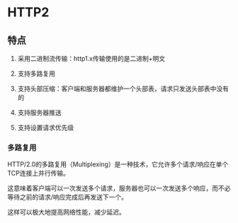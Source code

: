 # HTTP2

## 特点

1. 采用二进制流传输：http1.x传输使用的是二进制+明文

2. 支持多路复用

3. 支持头部压缩：客户端和服务器都维护一个头部表，请求只发送头部表中没有的

4. 支持服务器推送

5. 支持设置请求优先级

### 多路复用

HTTP/2.0的多路复用（Multiplexing）是一种技术，它允许多个请求/响应在单个TCP连接上并行传输。

这意味着客户端可以一次发送多个请求，服务器也可以一次发送多个响应，而不必等待之前的请求/响应完成后再发送下一个。

这样可以极大地提高网络性能，减少延迟。
